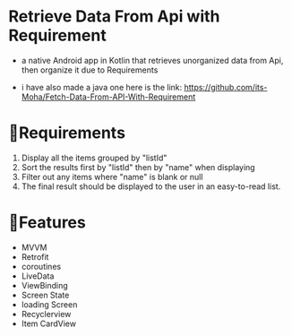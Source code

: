 # Retrieve Data From Api with Requirement

- a native Android app in Kotlin that retrieves unorganized data from Api, then organize it due to Requirements

- i have also made a java one here is the link: https://github.com/its-Moha/Fetch-Data-From-API-With-Requirement

# 📌Requirements

1. Display all the items grouped by "listId"
2. Sort the results first by "listId" then by "name" when displaying
3. Filter out any items where "name" is blank or null
4. The final result should be displayed to the user in an easy-to-read list.

# 📲Features

 - MVVM
 - Retrofit
 - coroutines
 - LiveData
 - ViewBinding
 - Screen State
 - loading Screen
 - Recyclerview
 - Item CardView



